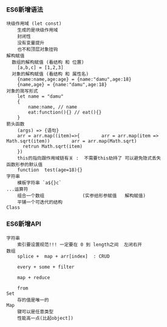 ### ES6新增语法
    块级作用域 (let const)
        生成的是块级作用域
        封闭性
        没有变量提升
        也不和顶层对象挂钩
    解构赋值
      数组的解构赋值 (看结构 和 位置)
        [a,b,c] = [1,2,3]
      对象的解构赋值 (看结构 和 属性名)    
        {name:name,age:age} = {name:"damu",age:18}
        {name,age} = {name:"damu",age:18}
    对象的简写形式
        let name = "damu"
        {
            name:name, // name
            eat:function(){} // eat(){}
        }
    箭头函数
        (args) => {语句}   
        arr = arr.map((item)=>{        arr = arr.map(item => Math.sqrt(item))        arr = arr.map(Math.sqrt)
          retrun Math.sqrt(item)
        }) 
        this的指向跟作用域链有关 :  不需要this劫持了 可以避免隐式丢失
    函数形参的默认值
        function  test(age=18){}    
    字符串
        模板字符串 `a${}c`
    ...运算符  
        组合一个数组              (实参给形参赋值   解构赋值)
        平铺一个可迭代的结构
    Class
            
### ES6新增API
    字符串
        索引要设置规范!!! 一定要在 0 到 length之间  左闭右开
    数组
        splice +  map + arr[index]  : CRUD
        
        every + some + filter 
        
        map + reduce
        
        from
    Set
        存的值是唯一的
    Map
        键可以是任意类型
        性能高一点(比起object])